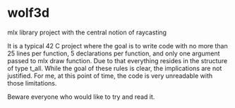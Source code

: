 # wolf3d

mlx library project with the central notion of raycasting

It is a typical 42 C project where the goal is to write code with no more than 25 lines per function, 5 declarations per function, and only one argument passed to mlx draw function. Due to that everything resides in the structure of type t_all. While the goal of these rules is clear, the implications are not justified. For me, at this point of time, the code is very unreadable with those limitations.

Beware everyone who would like to try and read it.
